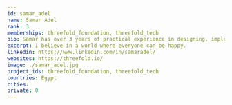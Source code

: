 ```yaml
---
id: samar_adel
name: Samar Adel
rank: 3
memberships: threefold_foundation, threefold_tech
bio: Samar has over 3 years of practical experience in designing, implementing software, including web and mobile UI development, API design and she is passionate about everything Javascript, Designing pages as well. she loves exploring new libraries.
excerpt: I believe in a world where everyone can be happy.
linkedin: https://www.linkedin.com/in/samaradel/
websites: https://threefold.io/
image: ./samar_adel.jpg
project_ids: threefold_foundation, threefold_tech
countries: Egypt
cities: 
private: 0
---
```

